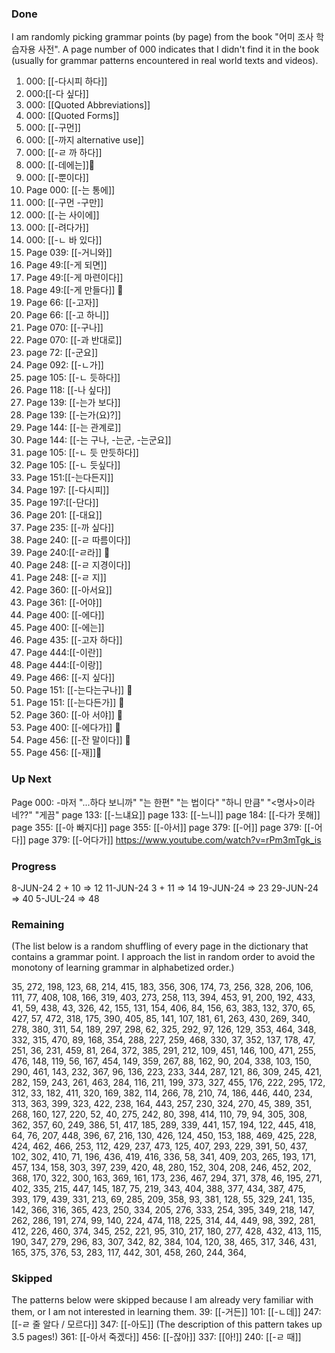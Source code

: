
### Done

I am randomly picking grammar points (by page) from the book "어미 조사 학습자용 사전".
A page number of 000 indicates that I didn't find it in the book (usually for grammar patterns encountered in real world texts and videos).

1. 000: [[-다시피 하다]]
2. 000:[[-다 싶다]]
2. 000: [[Quoted Abbreviations]]
3. 000: [[Quoted Forms]]
4. 000: [[-구먼]]
5. 000: [[-까지 alternative use]]
7. 000: [[-ㄹ 까 하다]]
8. 000: [[-데에는]]📝
9. 000: [[-뿐이다]]
10. Page 000: [[-는 통에]]
11. 000: [[-구먼 -구만]]
12. 000: [[-는 사이에]]
13. 000: [[-려다가]]
14. 000: [[-ㄴ 바 있다]]
15. Page 039: [[-거니와]]
16. Page 49:[[-게 되면]]
17. Page 49:[[-게 마련이다]]
18. Page 49:[[-게 만들다]] 📝
19. Page 66: [[-고자]]
20. Page 66: [[-고 하니]]
21. Page 070: [[-구나]]
22. Page 070: [[-과 반대로]]
23. page 72: [[-군요]]
24. Page 092: [[-ㄴ가]]
25. page 105: [[-ㄴ 듯하다]]
26. Page 118: [[-나 싶다]]
27. Page 139: [[-는가 보다]]
28. Page 139: [[-는가(요)?]]
29. Page 144: [[-는 관계로]]
30. Page 144: [[-는 구나, -는군, -는군요]]
31. page 105: [[-ㄴ 듯 만듯하다]]
32. Page 105: [[-ㄴ 듯싶다]]
33. Page 151:[[-는다든지]]
34. Page 197: [[-다시피]]
35. Page 197:[[-단다]]
36. Page 201: [[-대요]]
37. Page 235: [[-까 싶다]]
38. Page 240: [[-ㄹ 따름이다]]
39. Page 240:[[-ㄹ라]] 📝
40. Page 248: [[-ㄹ 지경이다]]
41. Page 248: [[-ㄹ 지]]
42. Page 360: [[-아서요]]
43. Page 361: [[-어야]]
44. Page 400: [[-에다]]
45. Page 400: [[-에는]]
46. Page 435: [[-고자 하다]]
47. Page 444:[[-이란]]
48. Page 444:[[-이랑]]
49. Page 466: [[-지 싶다]]
50. Page 151: [[-는다는구나]] 📝
51. Page 151: [[-는다든가]] 📝
52. Page 360: [[-아 서야]] 📝
53. Page 400: [[-에다가]] 📝
54. Page 456: [[-잔 말이다]] 📝
55. Page 456: [[-재]]📝

### Up Next
Page 000: -마저
"...하다 보니까"
"는 한편"
"는 법이다"
"하니 만큼"
"<명사>이라네??"
"게끔"
page 133: [[-느냬요]]
page 133: [[-느니]]
page 184: [[-다가 못해]]
page 355: [[-아 빠지다]]
page 355: [[-아서]]
page 379: [[-어]]
page 379: [[-어다]]
page 379: [[-어다가]]
https://www.youtube.com/watch?v=rPm3mTgk_is
### Progress
8-JUN-24 2 + 10 => 12
11-JUN-24 3 + 11 => 14
19-JUN-24 => 23
29-JUN-24 => 40
5-JUL-24 => 48
### Remaining
(The list below is a random shuffling of every page in the dictionary that contains a grammar point. I approach the list in random order to avoid the monotony of learning grammar in alphabetized order.)

35, 272, 198, 123, 68, 214, 415, 183, 356, 306, 174, 73, 256, 328, 206, 106, 111, 77, 408, 108, 166, 319, 403, 273, 258, 113, 394, 453, 91, 200, 192, 433, 41, 59, 438, 43, 326, 42, 155, 131, 154, 406, 84, 156, 63, 383, 132, 370, 65, 427, 57, 472, 318, 175, 390, 405, 85, 141, 107, 181, 61, 263, 430, 269, 340, 278, 380, 311, 54, 189, 297, 298, 62, 325, 292, 97, 126, 129, 353, 464, 348, 332, 315, 470, 89, 168, 354, 288, 227, 259, 468, 330, 37, 352, 137, 178, 47, 251, 36, 231, 459, 81, 264, 372, 385, 291, 212, 109, 451, 146, 100, 471, 255, 476, 148, 119, 56, 167, 454, 149, 359, 267, 88, 162, 90, 204, 338, 103, 150, 290, 461, 143, 232, 367, 96, 136, 223, 233, 344, 287, 121, 86, 309, 245, 421, 282, 159, 243, 261, 463, 284, 116, 211, 199, 373, 327, 455, 176, 222, 295, 172, 312, 33, 182, 411, 320, 169, 382, 114, 266, 78, 210, 74, 186, 446, 440, 234, 313, 363, 399, 323, 422, 238, 164, 443, 257, 230, 324, 270, 45, 389, 351, 268, 160, 127, 220, 52, 40, 275, 242, 80, 398, 414, 110, 79, 94, 305, 308, 362, 357, 60, 249, 386, 51, 417, 185, 289, 339, 441, 157, 194, 122, 445, 418, 64, 76, 207, 448, 396, 67, 216, 130, 426, 124, 450, 153, 188, 469, 425, 228, 424, 462, 466, 253, 112, 429, 237, 473, 125, 407, 293, 229, 391, 50, 437, 102, 302, 410, 71, 196, 436, 419, 416, 336, 58, 341, 409, 203, 265, 193, 171, 457, 134, 158, 303, 397, 239, 420, 48, 280, 152, 304, 208, 246, 452, 202, 368, 170, 322, 300, 163, 369, 161, 173, 236, 467, 294, 371, 378, 46, 195, 271, 402, 335, 215, 447, 145, 187, 75, 219, 343, 404, 388, 377, 434, 387, 475, 393, 179, 439, 331, 213, 69, 285, 209, 358, 93, 381, 128, 55, 329, 241, 135, 142, 366, 316, 365, 423, 250, 334, 205, 276, 333, 254, 395, 349, 218, 147, 262, 286, 191, 274, 99, 140, 224, 474, 118, 225, 314, 44, 449, 98, 392, 281, 412, 226, 460, 374, 345, 252, 221, 95, 310, 217, 180, 277, 428, 432, 413, 115, 190, 347, 279, 296, 83, 307, 342, 82, 384, 104, 120, 38, 465, 317, 346, 431, 165, 375, 376, 53, 283, 117, 442, 301, 458, 260, 244, 364,
### Skipped
The patterns below were skipped because I am already very familiar with them, or I am not interested in learning them.
39: [[-거든]]
101: [[-ㄴ데]]
247: [[-ㄹ 줄 알다 / 모르다]]
347: [[-아도]] (The description of this pattern takes up 3.5 pages!)
361: [[-아서 죽겠다]]
456: [[-잖아]]
337: [[아!]]
240: [[-ㄹ 때]]